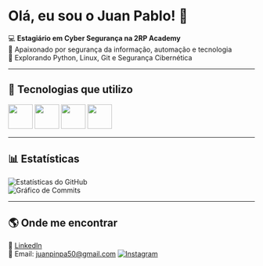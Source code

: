 # Olá, eu sou o Juan Pablo! 👋  

💻 **Estagiário em Cyber Segurança na 2RP Academy**  
🔐 Apaixonado por segurança da informação, automação e tecnologia  
🚀 Explorando Python, Linux, Git e Segurança Cibernética  

---

## 🚀 Tecnologias que utilizo  

<p align="left">
  <img src="https://cdn.jsdelivr.net/gh/devicons/devicon/icons/python/python-original.svg" width="50" height="50"/>
  <img src="https://cdn.jsdelivr.net/gh/devicons/devicon/icons/linux/linux-original.svg" width="50" height="50"/>
  <img src="https://cdn.jsdelivr.net/gh/devicons/devicon/icons/git/git-original.svg" width="50" height="50"/>
  <img src="https://cdn.jsdelivr.net/gh/devicons/devicon/icons/java/java-original.svg" width="50" height="50"/>
</p>

---

## 📊 Estatísticas  

![Estatísticas do GitHub](https://github-readme-stats.vercel.app/api?username=JJuanPabl0&show_icons=true&theme=dracula)  
![Gráfico de Commits](https://github-readme-activity-graph.vercel.app/graph?username=JJuanPabl0&theme=dracula)  

---

## 🌎 Onde me encontrar  

🔗 [LinkedIn](www.linkedin.com/in/juan-pablo-9284a6263)  
📧 Email: juanpinpa50@gmail.com
[![Instagram](https://img.shields.io/badge/Instagram-E4405F?style=for-the-badge&logo=instagram&logoColor=white)](https://www.instagram.com/juupbs/)

